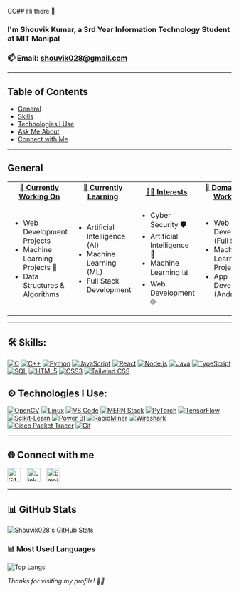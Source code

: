 CC## Hi there 👋

### I'm **Shouvik Kumar**, a 3rd Year Information Technology Student at **MIT Manipal** 
### 📫 **Email:** [shouvik028@gmail.com](mailto:shouvik028@gmail.com)
---

## Table of Contents

- [General](#general)
- [Skills](#skills)
- [Technologies I Use](#technologies-i-use)
- [Ask Me About](#ask-me-about)
- [Connect with Me](#connect-with-me)
---
## General
<div align="center">

  <table>
    <tr>
      <td align="center"><u><b>🔭 Currently Working On</b></u></td>
      <td align="center"><u><b>🌱 Currently Learning</b></u></td>
      <td align="center"><u><b>👨‍💻 Interests</b></u></td>
      <td align="center"><u><b>🚀 Domains I've Worked In</b></u></td>
    </tr>
    <tr>
      <td>
        <ul align="left">
          <li>Web Development Projects</li>
          <li>Machine Learning Projects 🧠</li>
          <li>Data Structures & Algorithms</li>
        </ul>
      </td>
      <td>
        <ul align="left">
          <li>Artificial Intelligence (AI)</li>
          <li>Machine Learning (ML)</li>
          <li>Full Stack Development</li>
        </ul>
      </td>
      <td>
        <ul align="left">
          <li>Cyber Security 🛡️</li>
          <li>Artificial Intelligence 🤖</li>
          <li>Machine Learning 📊</li>
          <li>Web Development 🌐</li>
        </ul>
      </td>
      <td>
        <ul align="left">
          <li>Web Development (Full Stack)</li>
          <li>Machine Learning Projects</li>
          <li>App Development (Android/iOS)</li>
        </ul>
      </td>
    </tr>
  </table>

</div>

---

## 🛠️ Skills:

[![C](https://img.shields.io/badge/C-00599C?style=for-the-badge&logo=c&logoColor=white)](https://en.wikipedia.org/wiki/C_(programming_language))
[![C++](https://img.shields.io/badge/C++-00599C?style=for-the-badge&logo=c%2B%2B&logoColor=white)](https://isocpp.org/)
[![Python](https://img.shields.io/badge/Python-3776AB?style=for-the-badge&logo=python&logoColor=white)](https://python.org)
[![JavaScript](https://img.shields.io/badge/JavaScript-F7DF1E?style=for-the-badge&logo=javascript&logoColor=black)](https://developer.mozilla.org/en-US/docs/Web/JavaScript)
[![React](https://img.shields.io/badge/React-20232A?style=for-the-badge&logo=react&logoColor=61DAFB)](https://reactjs.org/)
[![Node.js](https://img.shields.io/badge/Node.js-339933?style=for-the-badge&logo=nodedotjs&logoColor=white)](https://nodejs.org/)
[![Java](https://img.shields.io/badge/Java-007396?style=for-the-badge&logo=java&logoColor=white)](https://www.java.com/)
[![TypeScript](https://img.shields.io/badge/TypeScript-3178C6?style=for-the-badge&logo=typescript&logoColor=white)](https://www.typescriptlang.org/)
[![SQL](https://img.shields.io/badge/SQL-4479A1?style=for-the-badge&logo=postgresql&logoColor=white)](https://en.wikipedia.org/wiki/SQL)
[![HTML5](https://img.shields.io/badge/HTML5-E34F26?style=for-the-badge&logo=html5&logoColor=white)](https://developer.mozilla.org/en-US/docs/Web/Guide/HTML/HTML5)
[![CSS3](https://img.shields.io/badge/CSS3-1572B6?style=for-the-badge&logo=css3&logoColor=white)](https://developer.mozilla.org/en-US/docs/Web/CSS)
[![Tailwind CSS](https://img.shields.io/badge/Tailwind_CSS-06B6D4?style=for-the-badge&logo=tailwind-css&logoColor=white)](https://tailwindcss.com/)


## ⚙️ Technologies I Use:

[![OpenCV](https://img.shields.io/badge/OpenCV-5C3EE8?style=for-the-badge&logo=opencv&logoColor=white)](https://opencv.org/)
[![Linux](https://img.shields.io/badge/Linux-FCC624?style=for-the-badge&logo=linux&logoColor=black)](https://www.linux.org/)
[![VS Code](https://img.shields.io/badge/VS_Code-007ACC?style=for-the-badge&logo=visual-studio-code&logoColor=white)](https://code.visualstudio.com/)
[![MERN Stack](https://img.shields.io/badge/MERN-3FA037?style=for-the-badge&logo=react&logoColor=white)](https://www.mongodb.com/mern-stack)
[![PyTorch](https://img.shields.io/badge/PyTorch-EE4C2C?style=for-the-badge&logo=pytorch&logoColor=white)](https://pytorch.org/)
[![TensorFlow](https://img.shields.io/badge/TensorFlow-FF6F00?style=for-the-badge&logo=tensorflow&logoColor=white)](https://www.tensorflow.org/)
[![Scikit-Learn](https://img.shields.io/badge/Scikit--Learn-F7931E?style=for-the-badge&logo=scikit-learn&logoColor=white)](https://scikit-learn.org/)
[![Power BI](https://img.shields.io/badge/Power%20BI-F2C811?style=for-the-badge&logo=powerbi&logoColor=black)](https://powerbi.microsoft.com/)
[![RapidMiner](https://img.shields.io/badge/RapidMiner-FF6600?style=for-the-badge&logo=rapidminer&logoColor=white)](https://rapidminer.com/)
[![Wireshark](https://img.shields.io/badge/Wireshark-1679A7?style=for-the-badge&logo=wireshark&logoColor=white)](https://www.wireshark.org/)
[![Cisco Packet Tracer](https://img.shields.io/badge/Cisco%20Packet%20Tracer-1BA0D7?style=for-the-badge&logo=cisco&logoColor=white)](https://www.netacad.com/courses/packet-tracer)
[![Git](https://img.shields.io/badge/Git-F05032?style=for-the-badge&logo=git&logoColor=white)](https://git-scm.com/)


---

## 🌐 Connect with me

<a href="https://github.com/Shouvik028" target="_blank" style="display:inline-block; margin-right:10px;">
  <img src="https://img.shields.io/badge/GitHub-181717?style=flat&logo=github&logoColor=white" alt="GitHub" style="height:30px;">
</a>

<a href="https://linkedin.com/in/shouvik028" target="_blank" style="display:inline-block; margin-right:10px;">
  <img src="https://img.shields.io/badge/LinkedIn-blue?style=flat&logo=linkedin" alt="LinkedIn" style="height:30px;">
</a>

<a href="mailto:shouvik028@gmail.com" target="_blank" style="display:inline-block; margin-right:10px;">
  <img src="https://img.shields.io/badge/Email-D14836?style=flat&logo=gmail&logoColor=white" alt="Email" style="height:30px;">
</a>

---

## 📊 GitHub Stats

![Shouvik028's GitHub Stats](https://github-readme-stats.vercel.app/api?username=Shouvik028&show_icons=true&theme=dark)

### 📊 Most Used Languages

![Top Langs](https://github-readme-stats.vercel.app/api/top-langs/?username=Shouvik028&layout=compact&theme=radical)


_Thanks for visiting my profile! 👨‍💻_
